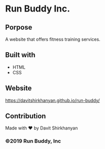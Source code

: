 # Run Buddy Inc.

## Porpose
A website that offers fitness training services.

## Built with
* HTML
* CSS

## Website
https://davitshirkhanyan.github.io/run-buddy/

## Contribution
Made with ❤️ by Davit Shirkhanyan

### ©️2019 Run Buddy, Inc 
